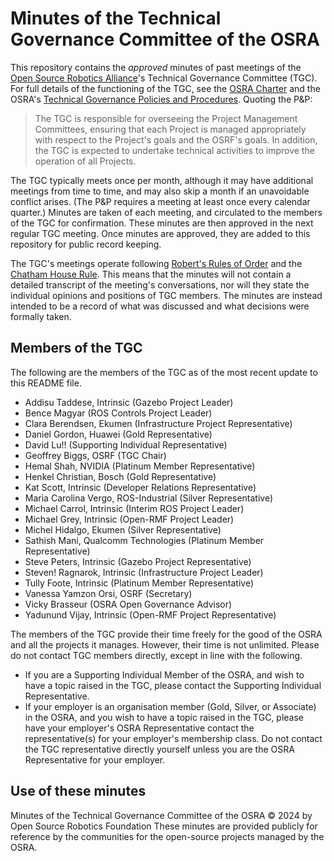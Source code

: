 # Minutes of the Technical Governance Committee of the OSRA

This repository contains the *approved* minutes of past meetings of the [Open Source Robotics Alliance](https://osralliance.org/)'s Technical Governance Committee (TGC).
For full details of the functioning of the TGC, see the [OSRA Charter]() and the OSRA's [Technical Governance Policies and Procedures](https://github.com/openrobotics/osra-policies-and-procedures/blob/main/technical_governance_policies_and_procedures.md).
Quoting the P&P:

> The TGC is responsible for overseeing the Project Management Committees, ensuring that each Project is managed appropriately with respect to the Project's goals and the OSRF's goals.
> In addition, the TGC is expected to undertake technical activities to improve the operation of all Projects.

The TGC typically meets once per month, although it may have additional meetings from time to time, and may also skip a month if an unavoidable conflict arises.
(The P&P requires a meeting at least once every calendar quarter.)
Minutes are taken of each meeting, and circulated to the members of the TGC for confirmation.
These minutes are then approved in the next regular TGC meeting.
Once minutes are approved, they are added to this repository for public record keeping.

The TGC's meetings operate following [Robert's Rules of Order](https://en.wikipedia.org/wiki/Robert%27s_Rules_of_Order#Corporations) and the [Chatham House Rule](https://www.chathamhouse.org/about-us/chatham-house-rule).
This means that the minutes will not contain a detailed transcript of the meeting's conversations, nor will they state the individual opinions and positions of TGC members.
The minutes are instead intended to be a record of what was discussed and what decisions were formally taken.

## Members of the TGC

The following are the members of the TGC as of the most recent update to this README file.

- Addisu Taddese, Intrinsic (Gazebo Project Leader)
- Bence Magyar (ROS Controls Project Leader)
- Clara Berendsen, Ekumen (Infrastructure Project Representative)
- Daniel Gordon, Huawei (Gold Representative)
- David Lu!! (Supporting Individual Representative)
- Geoffrey Biggs, OSRF (TGC Chair)
- Hemal Shah, NVIDIA (Platinum Member Representative)
- Henkel Christian, Bosch (Gold Representative)
- Kat Scott, Intrinsic (Developer Relations Representative)
- Maria Carolina Vergo, ROS-Industrial (Silver Representative)
- Michael Carrol, Intrinsic (Interim ROS Project Leader)
- Michael Grey, Intrinsic (Open-RMF Project Leader)
- Michel Hidalgo, Ekumen (Silver Representative)
- Sathish Mani, Qualcomm Technologies (Platinum Member Representative)
- Steve Peters, Intrinsic (Gazebo Project Representative)
- Steven! Ragnarok, Intrinsic (Infrastructure Project Leader)
- Tully Foote, Intrinsic (Platinum Member Representative)
- Vanessa Yamzon Orsi, OSRF (Secretary)
- Vicky Brasseur (OSRA Open Governance Advisor)
- Yadunund Vijay, Intrinsic (Open-RMF Project Representative)

The members of the TGC provide their time freely for the good of the OSRA and all the projects it manages.
However, their time is not unlimited.
Please do not contact TGC members directly, except in line with the following.

- If you are a Supporting Individual Member of the OSRA, and wish to have a topic raised in the TGC, please contact the Supporting Individual Representative.
- If your employer is an organisation member (Gold, Silver, or Associate) in the OSRA, and you wish to have a topic raised in the TGC, please have your employer's OSRA Representative contact the representative(s) for your employer's membership class.
  Do not contact the TGC representative directly yourself unless you are the OSRA Representative for your employer.

## Use of these minutes

Minutes of the Technical Governance Committee of the OSRA © 2024 by Open Source Robotics Foundation
These minutes are provided publicly for reference by the communities for the open-source projects managed by the OSRA.

